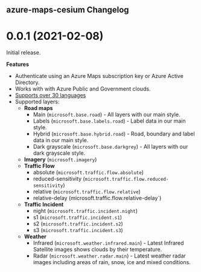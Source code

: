 ## azure-maps-cesium Changelog

<a name="0.0.1"></a>
# 0.0.1 (2021-02-08)

Initial release.

**Features**

- Authenticate using an Azure Maps subscription key or Azure Active Directory.
- Works with with Azure Public and Government clouds.
- [Supports over 30 languages](https://docs.microsoft.com/azure/azure-maps/supported-languages)
- Supported layers:
    - **Road maps**
        - Main (`microsoft.base.road`) - All layers with our main style.
        - Labels (`microsoft.base.labels.road`) - Label data in our main style.
        - Hybrid (`microsoft.base.hybrid.road`) - Road, boundary and label data in our main style.
        - Dark grayscale (`microsoft.base.darkgrey`) - All layers with our dark grayscale style.
    - **Imagery** (`microsoft.imagery`)
    - **Traffic Flow**
        - absolute (`microsoft.traffic.flow.absolute`)
        - reduced-sensitivity (`microsoft.traffic.flow.reduced-sensitivity`)
        - relative (`microsoft.traffic.flow.relative`)
        - relative-delay (microsoft.traffic.flow.relative-delay`)
    - **Traffic Incident**
        - night (`microsoft.traffic.incident.night`)
        - s1 (`microsoft.traffic.incident.s1`)
        - s2 (`microsoft.traffic.incident.s2`)
        - s3 (`microsoft.traffic.incident.s3`)
    - **Weather**
        - Infrared (`microsoft.weather.infrared.main`) - Latest Infrared Satellite images shows clouds by their temperature. 
        - Radar (`microsoft.weather.radar.main`) - Latest weather radar images including areas of rain, snow, ice and mixed conditions. 
